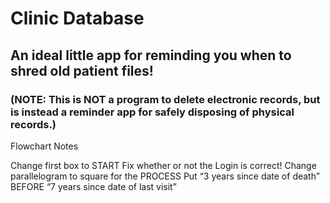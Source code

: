 # Clinic Database

## An ideal little app for reminding you when to shred old patient files!

### (NOTE: This is NOT a program to delete electronic records, but is instead a reminder app for safely disposing of physical records.)

Flowchart Notes

Change first box to START
Fix whether or not the Login is correct!
Change parallelogram to square for the PROCESS
Put “3 years since date of death” BEFORE “7 years since date of last visit”